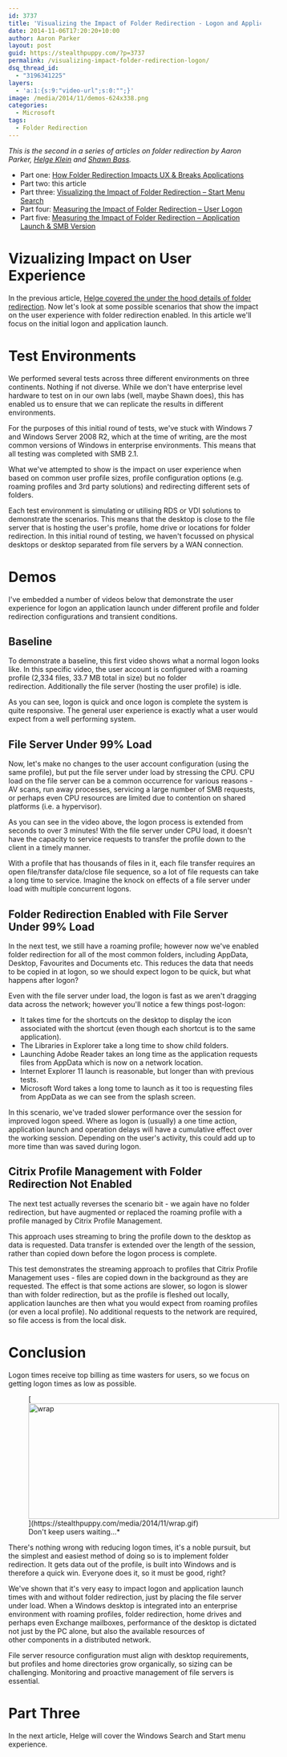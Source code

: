```yaml
---
id: 3737
title: 'Visualizing the Impact of Folder Redirection - Logon and Application Launch'
date: 2014-11-06T17:20:20+10:00
author: Aaron Parker
layout: post
guid: https://stealthpuppy.com/?p=3737
permalink: /visualizing-impact-folder-redirection-logon/
dsq_thread_id:
  - "3196341225"
layers:
  - 'a:1:{s:9:"video-url";s:0:"";}'
image: /media/2014/11/demos-624x338.png
categories:
  - Microsoft
tags:
  - Folder Redirection
---
```

_This is the second in a series of articles on folder redirection by Aaron Parker, [Helge Klein](https://helgeklein.com/) and <a href="http://shawnbass.com/" target="_blank">Shawn Bass</a>._

  * Part one: [How Folder Redirection Impacts UX & Breaks Applications](https://helgeklein.com/blog/2014/10/folder-redirection-impacts-ux-breaks-applications)
  * Part two: this article
  * Part three: [Visualizing the Impact of Folder Redirection – Start Menu Search](https://helgeklein.com/blog/2014/11/visualizing-impact-folder-redirection-start-menu-search/)
  * Part four: [Measuring the Impact of Folder Redirection – User Logon](https://stealthpuppy.com/measure-impact-folder-redirection/)
  * Part five: [Measuring the Impact of Folder Redirection – Application Launch & SMB Version](https://helgeklein.com/blog/2014/12/measuring-impact-folder-redirection-application-launch-smb-version/)

# Vizualizing Impact on User Experience

In the previous article, [Helge covered the under the hood details of folder redirection](https://helgeklein.com/blog/2014/10/folder-redirection-impacts-ux-breaks-applications). Now let's look at some possible scenarios that show the impact on the user experience with folder redirection enabled. In this article we'll focus on the initial logon and application launch.

# Test Environments

We performed several tests across three different environments on three continents. Nothing if not diverse. While we don't have enterprise level hardware to test on in our own labs (well, maybe Shawn does), this has enabled us to ensure that we can replicate the results in different environments.

For the purposes of this initial round of tests, we've stuck with Windows 7 and Windows Server 2008 R2, which at the time of writing, are the most common versions of Windows in enterprise environments. This means that all testing was completed with SMB 2.1.

What we've attempted to show is the impact on user experience when based on common user profile sizes, profile configuration options (e.g. roaming profiles and 3rd party solutions) and redirecting different sets of folders.

Each test environment is simulating or utilising RDS or VDI solutions to demonstrate the scenarios. This means that the desktop is close to the file server that is hosting the user's profile, home drive or locations for folder redirection. In this initial round of testing, we haven't focussed on physical desktops or desktop separated from file servers by a WAN connection.

# Demos

I've embedded a number of videos below that demonstrate the user experience for logon an application launch under different profile and folder redirection configurations and transient conditions.

## Baseline

To demonstrate a baseline, this first video shows what a normal logon looks like. In this specific video, the user account is configured with a roaming profile (2,334 files, 33.7 MB total in size) but no folder redirection. Additionally the file server (hosting the user profile) is idle.



As you can see, logon is quick and once logon is complete the system is quite responsive. The general user experience is exactly what a user would expect from a well performing system.

## File Server Under 99% Load

Now, let's make no changes to the user account configuration (using the same profile), but put the file server under load by stressing the CPU. CPU load on the file server can be a common occurrence for various reasons - AV scans, run away processes, servicing a large number of SMB requests, or perhaps even CPU resources are limited due to contention on shared platforms (i.e. a hypervisor).



As you can see in the video above, the logon process is extended from seconds to over 3 minutes! With the file server under CPU load, it doesn't have the capacity to service requests to transfer the profile down to the client in a timely manner.

With a profile that has thousands of files in it, each file transfer requires an open file/transfer data/close file sequence, so a lot of file requests can take a long time to service. Imagine the knock on effects of a file server under load with multiple concurrent logons.

## Folder Redirection Enabled with File Server Under 99% Load

In the next test, we still have a roaming profile; however now we've enabled folder redirection for all of the most common folders, including AppData, Desktop, Favourites and Documents etc. This reduces the data that needs to be copied in at logon, so we should expect logon to be quick, but what happens after logon?



Even with the file server under load, the logon is fast as we aren't dragging data across the network; however you'll notice a few things post-logon:

  * It takes time for the shortcuts on the desktop to display the icon associated with the shortcut (even though each shortcut is to the same application).
  * The Libraries in Explorer take a long time to show child folders.
  * Launching Adobe Reader takes an long time as the application requests files from AppData which is now on a network location.
  * Internet Explorer 11 launch is reasonable, but longer than with previous tests.
  * Microsoft Word takes a long tome to launch as it too is requesting files from AppData as we can see from the splash screen.

In this scenario, we've traded slower performance over the session for improved logon speed. Where as logon is (usually) a one time action, application launch and operation delays will have a cumulative effect over the working session. Depending on the user's activity, this could add up to more time than was saved during logon.

## Citrix Profile Management with Folder Redirection Not Enabled

The next test actually reverses the scenario bit - we again have no folder redirection, but have augmented or replaced the roaming profile with a profile managed by Citrix Profile Management.

This approach uses streaming to bring the profile down to the desktop as data is requested. Data transfer is extended over the length of the session, rather than copied down before the logon process is complete.



This test demonstrates the streaming approach to profiles that Citrix Profile Management uses - files are copied down in the background as they are requested. The effect is that some actions are slower, so logon is slower than with folder redirection, but as the profile is fleshed out locally, application launches are then what you would expect from roaming profiles (or even a local profile). No additional requests to the network are required, so file access is from the local disk.

# Conclusion

Logon times receive top billing as time wasters for users, so we focus on getting logon times as low as possible.

<figure id="attachment_3747" aria-describedby="caption-attachment-3747" style="width: 500px" class="wp-caption alignnone">[<img class="wp-image-3747 size-full" src="https://stealthpuppy.com/media/2014/11/wrap.gif" alt="wrap" width="500" height="230" />](https://stealthpuppy.com/media/2014/11/wrap.gif)<figcaption id="caption-attachment-3747" class="wp-caption-text">Don't keep users waiting...*</figure>

There's nothing wrong with reducing logon times, it's a noble pursuit, but the simplest and easiest method of doing so is to implement folder redirection. It gets data out of the profile, is built into Windows and is therefore a quick win. Everyone does it, so it must be good, right?

We've shown that it's very easy to impact logon and application launch times with and without folder redirection, just by placing the file server under load. When a Windows desktop is integrated into an enterprise environment with roaming profiles, folder redirection, home drives and perhaps even Exchange mailboxes, performance of the desktop is dictated not just by the PC alone, but also the available resources of other components in a distributed network.

File server resource configuration must align with desktop requirements, but profiles and home directories grow organically, so sizing can be challenging. Monitoring and proactive management of file servers is essential.

# Part Three

In the next article, Helge will cover the Windows Search and Start menu experience.
